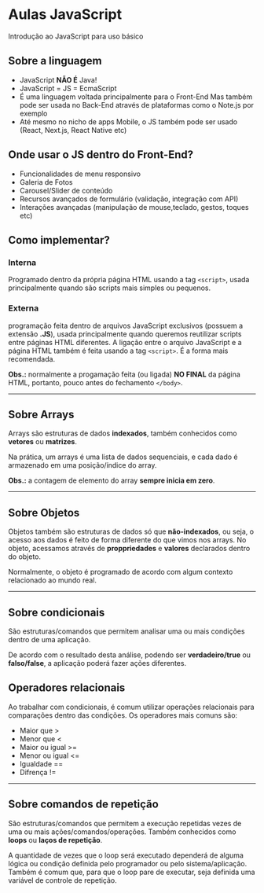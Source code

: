 # Aulas JavaScript

Introdução ao JavaScript para uso básico

## Sobre a linguagem

- JavaScript **NÃO É** Java!
- JavaScript = JS = EcmaScript
- É uma linguagem voltada principalmente para o Front-End Mas também pode ser usada no Back-End através de plataformas como o Note.js por exemplo
- Até mesmo no nicho de apps Mobile, o JS também pode ser usado (React, Next.js, React Native etc)

## Onde usar o JS dentro do Front-End?

- Funcionalidades de menu responsivo
- Galeria de Fotos
- Carousel/Slider de conteúdo
- Recursos avançados de formulário (validação, integração com API)
- Interações avançadas (manipulação de mouse,teclado, gestos, toques etc)

## Como implementar?

### Interna

Programado dentro da própria página HTML usando a tag `<script>`, usada principalmente quando são scripts mais simples ou pequenos.

### Externa

programação feita dentro de arquivos JavaScript exclusivos (possuem a extensão **.JS**), usada principalmente quando queremos reutilizar scripts entre páginas HTML diferentes. A ligação entre o arquivo JavaScript e a página HTML também é feita usando a tag `<script>`. É a forma mais recomendada.

**Obs.:** normalmente a progamação feita (ou ligada) **NO FINAL** da página HTML, portanto, pouco antes do fechamento `</body>`.


---

## Sobre Arrays

Arrays são estruturas de dados **indexados**, também conhecidos como **vetores** ou **matrizes**.

Na prática, um arrays é uma lista de dados sequenciais, e cada dado é armazenado em uma posição/índice do array.

**Obs.:** a contagem de elemento do array **sempre inicia em zero**.

---

## Sobre Objetos

Objetos também são estruturas de dados só que **não-indexados**, ou seja, o acesso aos dados é feito de forma diferente do que vimos nos arrays. No objeto, acessamos através de **proppriedades** e **valores** declarados dentro do objeto.

Normalmente, o objeto é programado de acordo com algum contexto relacionado ao mundo real.

---

## Sobre condicionais

São estruturas/comandos que permitem analisar uma ou mais condições dentro de uma aplicação.

De acordo com o resultado desta análise, podendo ser **verdadeiro/true** ou **falso/false**, a aplicação poderá fazer ações diferentes.

## Operadores relacionais

Ao trabalhar  com condicionais, é comum utilizar operações relacionais para comparações dentro das condições. Os operadores mais comuns são:

- Maior que    >
- Menor que     <
- Maior ou igual  >=
- Menor ou igual   <=
- Igualdade     ==
- Difrença      !=

---

## Sobre comandos de repetição

São estruturas/comandos que permitem a execução repetidas vezes de uma ou mais ações/comandos/operações. Também conhecidos como **loops** ou **laços de repetição**.

A quantidade de vezes que o loop será executado dependerá de alguma lógica ou condição definida pelo programador ou pelo sistema/aplicação. Também é comum que, para que o loop pare de executar, seja definida uma variável de controle de repetição.